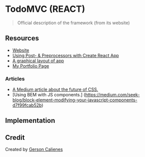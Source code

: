 # TodoMVC (REACT)

> Official description of the framework (from its website)

## Resources

* [Website](https://hardcore-edison-f028d0.netlify.com/)
* [Using Post- & Preprocessors with Create React App](https://github.com/facebook/create-react-app/blob/master/packages/react-scripts/template/README.md#adding-a-stylesheet)
* [A graphical layout of app](https://drive.google.com/file/d/1Q2XpSoTxfhIKFrJqk5cpOrouLkuD4oxP/view?usp=sharing)
* [My Portfolio Page](https://gcaliene.github.io/Portfolio/)

### Articles

* [A Medium article about the future of CSS.](https://medium.com/@perezpriego7/css-evolution-from-css-sass-bem-css-modules-to-styled-components-d4c1da3a659b)
* [Using BEM with JS components.] (https://medium.com/seek-blog/block-element-modifying-your-javascript-components-d7f99fcab52b)

## Implementation

 

## Credit

Created by [Gerson Calienes](https://gcaliene.github.io/Portfolio/)
